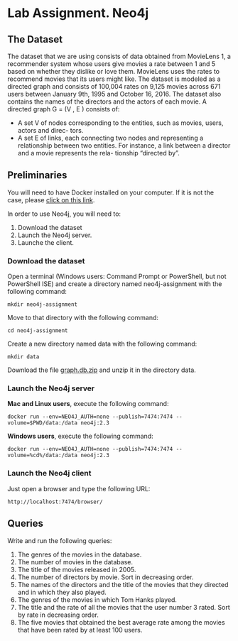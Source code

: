 # Lab Assignment. Neo4j

## The Dataset

The dataset that we are using consists of data obtained from MovieLens 1, a recommender system whose users give movies a rate between 1 and 5 based on whether they dislike or love them. MovieLens uses the rates to recommend movies that its users might like. The dataset is modeled as a directed graph and consists of 100,004 rates on 9,125 movies across 671 users between January 9th, 1995 and October 16, 2016. The dataset also contains the names of the directors and the actors of each movie.
A directed graph G = (V , E ) consists of:

- A set V of nodes corresponding to the entities, such as movies, users, actors and direc-
tors.
- A set E of links, each connecting two nodes and representing a relationship between two entities. For instance, a link between a director and a movie represents the rela- tionship “directed by”.


## Preliminaries

You will need to have Docker installed on your computer.
If it is not the case, please [click on this link](https://store.docker.com/). 

In order to use Neo4j, you will need to:

1. Download the dataset
2. Launch the Neo4j server.
3. Launche the client.

### Download the dataset

Open a terminal (Windows users: Command Prompt or PowerShell, but not PowerShell ISE)
and create a directory named neo4j-assignment with the following command:

```
mkdir neo4j-assignment
```

Move to that directory with the following command:

```
cd neo4j-assignment
```

Create a new directory named data with the following command:

```
mkdir data
```

Download the file [graph.db.zip](https://github.com/gquercini/neo4j-assignment/raw/master/graph.db.zip) and unzip it in the directory data.

### Launch the Neo4j server

**Mac and Linux users**, execute the following command:

```
docker run --env=NEO4J_AUTH=none --publish=7474:7474 --volume=$PWD/data:/data neo4j:2.3
```

**Windows users**, execute the following command:

```
docker run --env=NEO4J_AUTH=none --publish=7474:7474 --volume=%cd%/data:/data neo4j:2.3
```

### Launch the Neo4j client

Just open a browser and type the following URL:

```
http://localhost:7474/browser/
```

## Queries

Write and run the following queries:

1. The genres of the movies in the database. 
2. The number of movies in the database.
3. The title of the movies released in 2005.
4. The number of directors by movie. Sort in decreasing order.
5. The names of the directors and the title of the movies that they directed and in which they also played.
6. The genres of the movies in which Tom Hanks played.
7. The title and the rate of all the movies that the user number 3 
rated. Sort by rate in decreasing order.
8. The five movies that obtained the best average rate among the movies that have been rated by at least 100 users.

